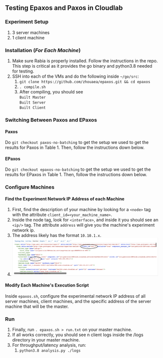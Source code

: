 ## Testing Epaxos and Paxos in Cloudlab
### Experiment Setup
1. 3 server machines
2. 1 client machine

### Installation (***For Each Machine***)
1. Make sure Rabia is properly installed. Follow the instructions in the repo. This step is critical as it provides the go binary and python3.8 needed for testing.
2. SSH into each of the VMs and do the following inside `~/go/src`:
    1. ```git clone https://github.com/zhouaea/epaxos.git && cd epaxos```
    4. ```. compile.sh```
    5. After compiling, you should see
       </br>
       ```Built Master```
       </br>
       ```Built Server```
       </br>
       ```Built Client```

### Switching Between Paxos  and EPaxos 
#### Paxos
Do `git checkout paxos-no-batching` to get the setup we used to get the results for Paxos  in Table 1. Then, follow the instructions down below.
#### EPaxos
Do `git checkout epaxos-no-batching` to get the setup we used to get the results for EPaxos  in Table 1. Then, follow the instructions down below.

### Configure Machines

#### Find the Experiment Network IP Address of each Machine
1. First, find the description of your machine by looking for a `<node>` tag with the attribute `client_id=<your_machine_name>`.
2. Inside the node tag, look for `<interface>`, and inside it you should see an `<ip/>` tag. The attribute `address` will give you the machine's experiment network ip.
3. The address likely has the format `10.10.1.x`.
4. ![Identifying Master Server IP Screenshot](./README-images/Identifying%20Master%20Server%20IP.png)

#### Modify Each Machine's Execution Script
Inside ```epaxos.sh```, configure the experimental network IP address of all server machines, client machines, and the specific address of the server machine that will be the master.

### Run
1. Finally, run ```. epaxos.sh > run.txt``` on your master machine.
2. If all works correctly, you should see n client logs inside the /logs directory in your master machine.
3. For throughput/latency analysis, run:
    1. ```python3.8 analysis.py ./logs```
    
